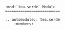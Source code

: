 ```{eval-rst}
:mod:`tea.serde` Module
=========================

.. automodule:: tea.serde
    :members:
```